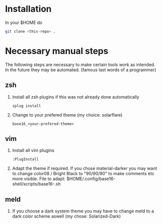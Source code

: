 # Installation
In your $HOME do 
```sh 
git clone <this-repo> . 
```


# Necessary manual steps
The following steps are necessary to make certain tools work as intended.
In the future they may be automated. (famous last words of a programmer)

## zsh
1. Install all zsh plugins if this was not already done automatically
    ``` 
    zplug install 
    ```

2. Change to your prefered theme (my choice: solarflare)
    ```
    base16_<your-prefered-theme>
    ```

## vim
1. Install all vim plugins
    ``` 
    :PlugInstall 
    ```

2. Adapt the theme if required. If you chose material-darker you may want to change color08 / Bright Black to "90/90/90" to make comments etc more visible. File to adapt: $HOME/.config/base16-shell/scripts/base16-<your-prefered-theme>.sh

## meld
1. If you choose a dark system theme you may have to change meld to a dark color scheme aswell (my chose: Solarized-Dark)
